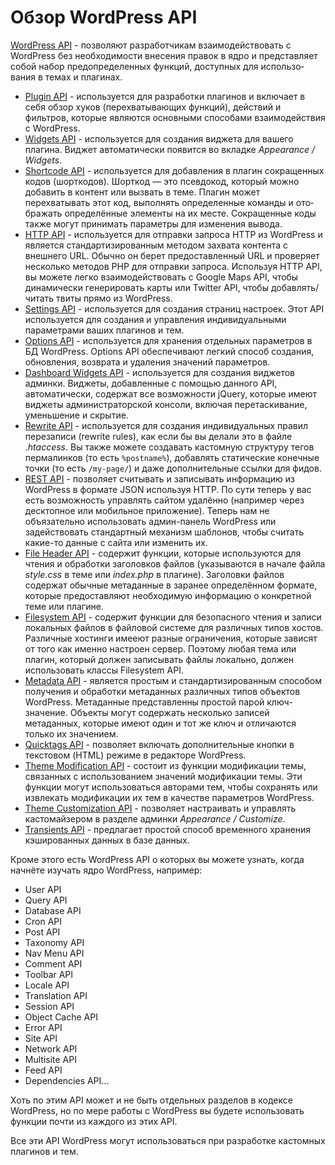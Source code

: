 # Обзор WordPress API

[WordPress API](https://codex.wordpress.org/WordPress_APIs) - позволяют разработчикам взаимодействовать с WordPress без необходимости внесения правок в ядро и представляет собой набор предопределенных функций, доступных для использо­вания в темах и плагинах.

* [Plugin API](http://codex.wordpress.org/Plugin_API) - используется для разработки плагинов и включает в себя обзор хуков (перехватывающих функций), действий и фильтров, которые являются основными способами взаимодействия с WordPress.
* [Widgets API](http://codex.wordpress.org/Widgets_API) - используется для создания виджета для вашего плагина. Виджет автоматически появится во вкладке *Appearance / Widgets*.
* [Shortcode API](http://codex.wordpress.org/Shortcode_API) - используется для добавления в плагин сокращенных кодов (шорткодов). Шорткод — это псевдокод, который можно добавить в контент или вызвать в теме. Плагин может перехватывать этот код, выполнять определенные команды и ото­бражать определённые элементы на их месте. Сокращенные коды также могут при­нимать параметры для изменения вывода.
* [HTTP API](http://codex.wordpress.org/HTTP_API) - используется для отправки запроса HTTP из WordPress и является стандартизированным методом захвата контента с внешнего URL. Обычно он берет предоставленный URL и проверяет несколько методов РНР для отправки запроса. Используя HTTP API, вы можете легко взаимодействовать с Google Maps API, чтобы динамически генерировать карты или Twitter API, чтобы добавлять/читать твиты прямо из WordPress.
* [Settings API](http://codex.wordpress.org/Settings_API) - используется для создания страниц настроек. Этот API использу­ется для создания и управления индивидуальными параметрами ваших плаги­нов и тем.
* [Options API](https://codex.wordpress.org/Options_API) - используется для хранения отдельных параметров в БД WordPress. Options API обеспечивают легкий способ создания, обновления, возврата и удаления значений параметров.
* [Dashboard Widgets API](https://codex.wordpress.org/Dashboard_Widgets_API) - используется для создания виджетов админки. Виджеты, добавленные с помощью данного API, автоматически, содержат все возможности jQuery, которые имеют виджеты администраторской консоли, включая перетаскивание, уменьшение и скрытие.
* [Rewrite API](https://codex.wordpress.org/Rewrite_API) - используется для создания индивидуальных правил перезаписи (rewrite rules), как если бы вы делали это в файле *.htaccess*. Вы также можете создавать кастомную структуру тегов пермалинков (то есть `%postname%`), добавлять статические конечные точки (то есть `/my-page/`) и даже дополнительные ссылки для фидов.
* [REST API]() - позволяет считывать и записывать информацию из WordPress в формате JSON используя HTTP. По сути теперь у вас есть возможность управлять сайтом удалённо (например через десктопное или мобильное приложение). Теперь нам не объязательно использовать админ-панель WordPress или задействовать стандартный механизм шаблонов, чтобы считать какие-то данные с сайта или изменить их.
* [File Header API](https://codex.wordpress.org/File_Header_API) - содержит функции, которые используются для чтения и обработки заголовков файлов (указываются в начале файла *style.css* в теме или *index.php* в плагине). Заголовки файлов содержат обычные метаданные в заранее определённом формате, которые предоставляют необходимую информацию о конкретной теме или плагине.
* [Filesystem API](https://codex.wordpress.org/Filesystem_API) - содержит функции для безопасного чтения и записи локальных файлов в файловой системе для различных типов хостов. Различные хостинги имееют разные ограничения, которые зависят от того как именно настроен сервер. Поэтому любая тема или плагин, который должен записывать файлы локально, должен использовать классы Filesystem API.
* [Metadata API](https://codex.wordpress.org/Metadata_API) - является простым и стандартизированным способом получения и обработки метаданных различных типов объектов WordPress. Метаданные представленны простой парой ключ-значение. Объекты могут содержать несколько записей метаданных, которые имеют один и тот же ключ и отличаются только их значением.
* [Quicktags API](https://codex.wordpress.org/Quicktags_API) - позволяет включать дополнительные кнопки в текстовом (HTML) режиме в редакторе WordPress.
* [Theme Modification API](https://codex.wordpress.org/Theme_Modification_API) - состоит из функции модификации темы, связанных с использованием значений модификации темы. Эти функции могут использоваться авторами тем, чтобы сохранять или извлекать модификации их тем в качестве параметров WordPress.
* [Theme Customization API](https://codex.wordpress.org/Theme_Customization_API) -  позволяет настраивать и управлять кастомайзером в разделе админки *Appearance / Customize*.
* [Transients API](https://codex.wordpress.org/Transients_API) - предлагает простой способ временного хранения кэшированных данных в базе данных.

Кроме этого есть WordPress API о которых вы можете узнать, когда начнёте изучать ядро WordPress, например:

* User API
* Query API
* Database API
* Cron API
* Post API
* Taxonomy API
* Nav Menu API
* Comment API
* Toolbar API
* Locale API
* Translation API
* Session API
* Object Cache API
* Error API
* Site API
* Network API
* Multisite API
* Feed API
* Dependencies API...

Хоть по этим API может и не быть отдельных разделов в кодексе WordPress, но по мере работы с WordPress вы будете использовать функции почти из каждого из этих API.

Все эти API WordPress могут использоваться при разработке кастомных плагинов и тем.
